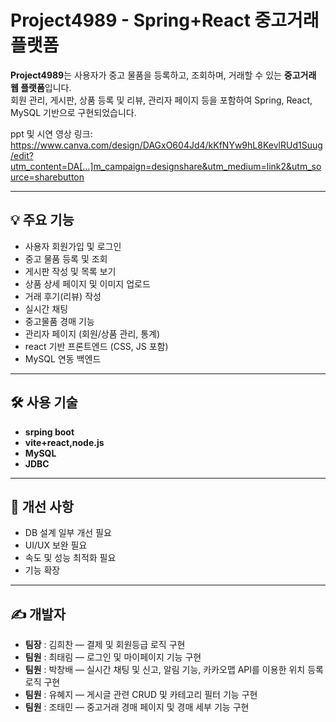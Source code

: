 # Project4989 - Spring+React 중고거래 플랫폼

**Project4989**는 사용자가 중고 물품을 등록하고, 조회하며, 거래할 수 있는 **중고거래 웹 플랫폼**입니다.  
회원 관리, 게시판, 상품 등록 및 리뷰, 관리자 페이지 등을 포함하여 Spring, React, MySQL 기반으로 구현되었습니다.

ppt 및 시연 영상 링크:
https://www.canva.com/design/DAGxO604Jd4/kKfNYw9hL8KevlRUd1Suug/edit?utm_content=DA[…]m_campaign=designshare&utm_medium=link2&utm_source=sharebutton

---

## 💡 주요 기능
- 사용자 회원가입 및 로그인
- 중고 물품 등록 및 조회
- 게시판 작성 및 목록 보기
- 상품 상세 페이지 및 이미지 업로드
- 거래 후기(리뷰) 작성
- 실시간 채팅
- 중고물품 경매 기능
- 관리자 페이지 (회원/상품 관리, 통계)
- react 기반 프론트엔드 (CSS, JS 포함)
- MySQL 연동 백엔드

---

## 🛠️ 사용 기술
- **srping boot**
- **vite+react,node.js**
- **MySQL**
- **JDBC**

---


## 🧪 개선 사항
- DB 설계 일부 개선 필요
- UI/UX 보완 필요
- 속도 및 성능 최적화 필요
- 기능 확장 

---

## ✍️ 개발자
- **팀장** : 김희찬 — 결제 및 회원등급 로직 구현
- **팀원** : 최태림 — 로그인 및 마이페이지 기능 구현
- **팀원** : 박창배 — 실시간 채팅 및 신고, 알림 기능, 카카오맵 API를 이용한 위치 등록 로직 구현
- **팀원** : 유혜지 — 게시글 관련 CRUD 및 카테고리 필터 기능 구현
- **팀원** : 조태민 — 중고거래 경매 페이지 및 경매 세부 기능 구현
  
